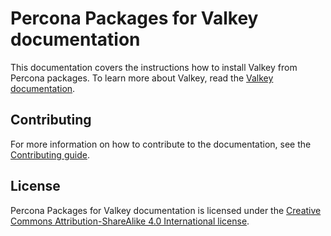 # Percona Packages for Valkey documentation

This documentation covers the instructions how to install Valkey from Percona packages. To learn more about Valkey, read the [Valkey documentation](https://valkey.io/docs/).

## Contributing

For more information on how to contribute to the documentation, see the [Contributing guide](CONTRIBUTING.md).

## License

Percona Packages for Valkey documentation is licensed under the [Creative Commons Attribution-ShareAlike 4.0 International license](https://creativecommons.org/licenses/by-sa/4.0/).

